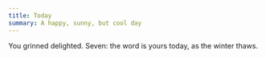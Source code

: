 ```yaml
---
title: Today
summary: A happy, sunny, but cool day
---
```


You grinned delighted.
Seven: the word is yours today,
as the winter thaws.

